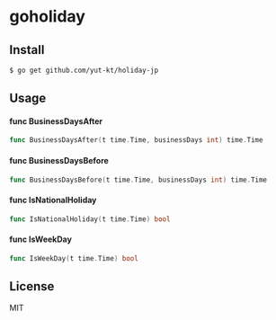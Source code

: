 # goholiday

## Install
```bash
$ go get github.com/yut-kt/holiday-jp
```

## Usage

#### func  BusinessDaysAfter

```go
func BusinessDaysAfter(t time.Time, businessDays int) time.Time
```

#### func  BusinessDaysBefore

```go
func BusinessDaysBefore(t time.Time, businessDays int) time.Time
```

#### func  IsNationalHoliday

```go
func IsNationalHoliday(t time.Time) bool
```

#### func  IsWeekDay

```go
func IsWeekDay(t time.Time) bool
```

## License
MIT

